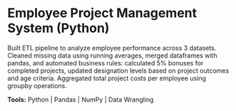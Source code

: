 # Employee Project Management System (Python)

Built ETL pipeline to analyze employee performance across 3 datasets. Cleaned missing data using running averages, merged dataframes with pandas, and automated business rules: calculated 5% bonuses for completed projects, updated designation levels based on project outcomes and age criteria. Aggregated total project costs per employee using groupby operations.

**Tools:** Python | Pandas | NumPy | Data Wrangling
